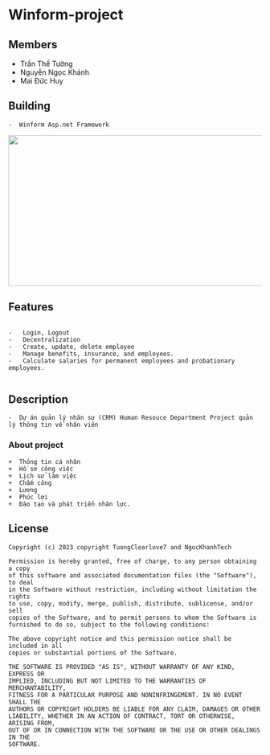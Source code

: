 # Winform-project

## Members

-   Trần Thế Tường
-   Nguyễn Ngọc Khánh
-   Mai Đức Huy

## Building
```shell 
-  Winform Asp.net Framework
```
<img width="700px" height="300px" src="https://fiverr-res.cloudinary.com/images/q_auto,f_auto/gigs/265180224/original/9c987f393a467c4910f1969aa7e7278c2ad4371f/create-desktop-applications-in-c-sharp.png">

## Features

```shell  

-   Login, Logout
-   Decentralization
-   Create, update, delete employee
-   Manage benefits, insurance, and employees. 
-   Calculate salaries for permanent employees and probationary employees.


```

## Description
```shell 
-  Dự án quản lý nhân sự (CRM) Human Resouce Department Project quản lý thông tin về nhân viên
```
### About project
```shell 
+  Thông tin cá nhân
+  Hồ sơ công việc
+  Lịch sử làm việc
+  Chấm công
+  Lương
+  Phúc lợi
+  Đào tạo và phát triển nhân lực.
```
## License
```shell 
Copyright (c) 2023 copyright TuongClearlove7 and NgocKhanhTech

Permission is hereby granted, free of charge, to any person obtaining a copy
of this software and associated documentation files (the "Software"), to deal
in the Software without restriction, including without limitation the rights
to use, copy, modify, merge, publish, distribute, sublicense, and/or sell
copies of the Software, and to permit persons to whom the Software is
furnished to do so, subject to the following conditions:

The above copyright notice and this permission notice shall be included in all
copies or substantial portions of the Software.

THE SOFTWARE IS PROVIDED "AS IS", WITHOUT WARRANTY OF ANY KIND, EXPRESS OR
IMPLIED, INCLUDING BUT NOT LIMITED TO THE WARRANTIES OF MERCHANTABILITY,
FITNESS FOR A PARTICULAR PURPOSE AND NONINFRINGEMENT. IN NO EVENT SHALL THE
AUTHORS OR COPYRIGHT HOLDERS BE LIABLE FOR ANY CLAIM, DAMAGES OR OTHER
LIABILITY, WHETHER IN AN ACTION OF CONTRACT, TORT OR OTHERWISE, ARISING FROM,
OUT OF OR IN CONNECTION WITH THE SOFTWARE OR THE USE OR OTHER DEALINGS IN THE
SOFTWARE.
```